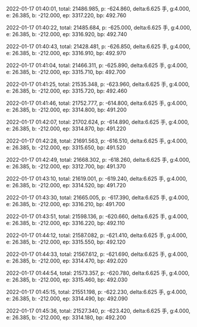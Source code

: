 2022-01-17 01:40:01, total: 21486.985, p: -624.860, delta:6.625 手, g:4.000, e: 26.385, b: -212.000, ep: 3317.220, bp: 492.760

2022-01-17 01:40:22, total: 21485.684, p: -625.000, delta:6.625 手, g:4.000, e: 26.385, b: -212.000, ep: 3316.920, bp: 492.740

2022-01-17 01:40:43, total: 21428.481, p: -626.850, delta:6.625 手, g:4.000, e: 26.385, b: -212.000, ep: 3316.910, bp: 492.970

2022-01-17 01:41:04, total: 21466.311, p: -625.890, delta:6.625 手, g:4.000, e: 26.385, b: -212.000, ep: 3315.710, bp: 492.700

2022-01-17 01:41:25, total: 21535.348, p: -623.960, delta:6.625 手, g:4.000, e: 26.385, b: -212.000, ep: 3315.720, bp: 492.460

2022-01-17 01:41:46, total: 21752.777, p: -614.800, delta:6.625 手, g:4.000, e: 26.385, b: -212.000, ep: 3314.800, bp: 491.200

2022-01-17 01:42:07, total: 21702.624, p: -614.890, delta:6.625 手, g:4.000, e: 26.385, b: -212.000, ep: 3314.870, bp: 491.220

2022-01-17 01:42:28, total: 21691.563, p: -616.510, delta:6.625 手, g:4.000, e: 26.385, b: -212.000, ep: 3315.650, bp: 491.520

2022-01-17 01:42:49, total: 21668.302, p: -618.260, delta:6.625 手, g:4.000, e: 26.385, b: -212.000, ep: 3312.700, bp: 491.370

2022-01-17 01:43:10, total: 21619.001, p: -619.240, delta:6.625 手, g:4.000, e: 26.385, b: -212.000, ep: 3314.520, bp: 491.720

2022-01-17 01:43:30, total: 21665.005, p: -617.390, delta:6.625 手, g:4.000, e: 26.385, b: -212.000, ep: 3316.210, bp: 491.700

2022-01-17 01:43:51, total: 21598.136, p: -620.660, delta:6.625 手, g:4.000, e: 26.385, b: -212.000, ep: 3316.220, bp: 492.110

2022-01-17 01:44:12, total: 21587.082, p: -621.410, delta:6.625 手, g:4.000, e: 26.385, b: -212.000, ep: 3315.550, bp: 492.120

2022-01-17 01:44:33, total: 21567.612, p: -621.690, delta:6.625 手, g:4.000, e: 26.385, b: -212.000, ep: 3314.470, bp: 492.020

2022-01-17 01:44:54, total: 21573.357, p: -620.780, delta:6.625 手, g:4.000, e: 26.385, b: -212.000, ep: 3315.460, bp: 492.030

2022-01-17 01:45:15, total: 21551.198, p: -622.230, delta:6.625 手, g:4.000, e: 26.385, b: -212.000, ep: 3314.490, bp: 492.090

2022-01-17 01:45:36, total: 21527.340, p: -623.420, delta:6.625 手, g:4.000, e: 26.385, b: -212.000, ep: 3314.180, bp: 492.200